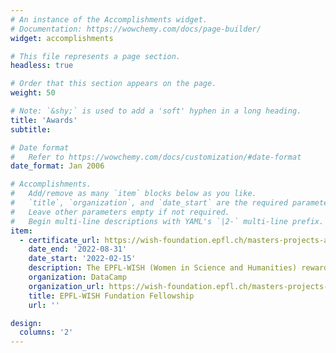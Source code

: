 ```yaml
---
# An instance of the Accomplishments widget.
# Documentation: https://wowchemy.com/docs/page-builder/
widget: accomplishments

# This file represents a page section.
headless: true

# Order that this section appears on the page.
weight: 50

# Note: `&shy;` is used to add a 'soft' hyphen in a long heading.
title: 'Awards'
subtitle:

# Date format
#   Refer to https://wowchemy.com/docs/customization/#date-format
date_format: Jan 2006

# Accomplishments.
#   Add/remove as many `item` blocks below as you like.
#   `title`, `organization`, and `date_start` are the required parameters.
#   Leave other parameters empty if not required.
#   Begin multi-line descriptions with YAML's `|2-` multi-line prefix.
item:
  - certificate_url: https://wish-foundation.epfl.ch/masters-projects-abroad/
    date_end: '2022-08-31'
    date_start: '2022-02-15'
    description: The EPFL-WISH (Women in Science and Humanities) rewards EPFL best female students and support them in their Master's Thesis abroad.
    organization: DataCamp
    organization_url: https://wish-foundation.epfl.ch/masters-projects-abroad/
    title: EPFL-WISH Fundation Fellowship
    url: ''

design:
  columns: '2'
---
```

